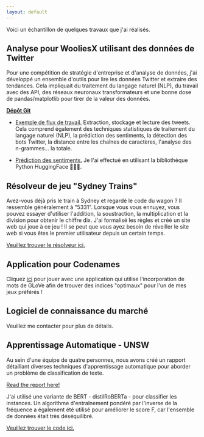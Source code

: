 ```yaml
---
layout: default
---
```


Voici un échantillon de quelques travaux que j'ai réalisés.

## Analyse pour WooliesX utilisant des données de Twitter

Pour une compétition de stratégie d'entreprise et d'analyse de données, j'ai développé un ensemble d'outils pour lire les données Twitter et extraire des tendances. Cela impliquait du traitement du langage naturel (NLP), du travail avec des API, des réseaux neuronaux transformateurs et une bonne dose de pandas/matplotlib pour tirer de la valeur des données.

<a href="https://github.com/kaimashimo/wooliesx" target="_blank">**Dépôt Git**</a>
* <a href="https://github.com/kaimashimo/wooliesx/blob/main/Sample%20workflow.ipynb" target="_blank">Exemple de flux de travail.</a> Extraction, stockage et lecture des tweets. Cela comprend également des techniques statistiques de traitement du langage naturel (NLP), la prédiction des sentiments, la détection des bots Twitter, la distance entre les chaînes de caractères, l'analyse des n-grammes... la totale.

* <a href="https://github.com/kaimashimo/wooliesx/blob/main/sentiment_analysis.ipynb" target="_blank">Prédiction des sentiments.</a> Je l'ai effectué en utilisant la bibliothèque Python HuggingFace 🤗🤗🤗.

## Résolveur de jeu "Sydney Trains"

Avez-vous déjà pris le train à Sydney et regardé le code du wagon ? Il ressemble généralement à "5331". Lorsque vous vous ennuyez, vous pouvez essayer d'utiliser l'addition, la soustraction, la multiplication et la division pour obtenir le chiffre dix. J'ai formalisé les règles et créé un site web qui joue à ce jeu ! Il se peut que vous ayez besoin de réveiller le site web si vous êtes le premier utilisateur depuis un certain temps.

<a href="https://kaimashimo-traingame-1.streamlit.app/" target="_blank">Veuillez trouver le résolveur ici.</a>

## Application pour Codenames

Cliquez [ici](https://share.streamlit.io/kaimashimo/games/main/app.py) pour jouer avec une application qui utilise l'incorporation de mots de GLoVe afin de trouver des indices "optimaux" pour l'un de mes jeux préférés !

## Logiciel de connaissance du marché

Veuillez me contacter pour plus de détails.

## Apprentissage Automatique - UNSW

Au sein d'une équipe de quatre personnes, nous avons créé un rapport détaillant diverses techniques d'apprentissage automatique pour aborder un problème de classification de texte.

<a href="/files/COMP9417_REPORT.pdf" target="_blank">Read the report here!</a> 

J'ai utilisé une variante de BERT - distilRoBERTa - pour classifier les instances. Un algorithme d'entraînement pondéré par l'inverse de la fréquence a également été utilisé pour améliorer le score F, car l'ensemble de données était très déséquilibré.

<a href="https://www.kaggle.com/kaimashimo/notebookb8169ac226#" target="_blank">Veuillez trouver le code ici.</a>